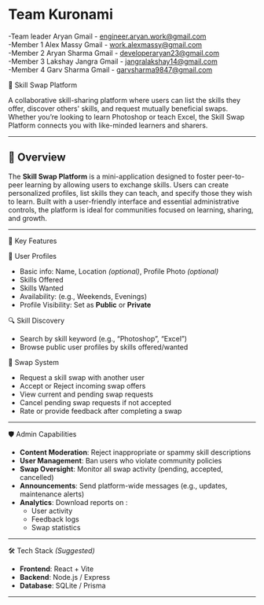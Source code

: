 # Team Kuronami
-Team leader Aryan           Gmail - engineer.aryan.work@gmail.com  <br />
-Member 1 Alex Massy         Gmail - work.alexmassy@gmail.com  <br />
-Member 2 Aryan Sharma       Gmail - developeraryan23@gmail.com  <br />
-Member 3 Lakshay Jangra     Gmail - jangralakshay14@gmail.com <br />
-Member 4 Garv Sharma        Gmail - garvsharma9847@gmail.com

🔁 Skill Swap Platform

A collaborative skill-sharing platform where users can list the skills they offer, discover others' skills, and request mutually beneficial swaps. Whether you’re looking to learn Photoshop or teach Excel, the Skill Swap Platform connects you with like-minded learners and sharers.

---

## 🚀 Overview

The **Skill Swap Platform** is a mini-application designed to foster peer-to-peer learning by allowing users to exchange skills. Users can create personalized profiles, list skills they can teach, and specify those they wish to learn. Built with a user-friendly interface and essential administrative controls, the platform is ideal for communities focused on learning, sharing, and growth.

---

🧩 Key Features

👤 User Profiles

- Basic info: Name, Location *(optional)*, Profile Photo *(optional)*
- Skills Offered
- Skills Wanted
- Availability: (e.g., Weekends, Evenings)
- Profile Visibility: Set as **Public** or **Private**

🔍 Skill Discovery

- Search by skill keyword (e.g., “Photoshop”, “Excel”)
- Browse public user profiles by skills offered/wanted

🔄 Swap System

- Request a skill swap with another user
- Accept or Reject incoming swap offers
- View current and pending swap requests
- Cancel pending swap requests if not accepted
- Rate or provide feedback after completing a swap

---

🛡️ Admin Capabilities

- **Content Moderation**: Reject inappropriate or spammy skill descriptions
- **User Management**: Ban users who violate community policies
- **Swap Oversight**: Monitor all swap activity (pending, accepted, cancelled)
- **Announcements**: Send platform-wide messages (e.g., updates, maintenance alerts)
- **Analytics**: Download reports on :
  - User activity
  - Feedback logs
  - Swap statistics

---

🛠️ Tech Stack *(Suggested)*

- **Frontend**: React + Vite 
- **Backend**: Node.js / Express 
- **Database**: SQLite / Prisma

---
